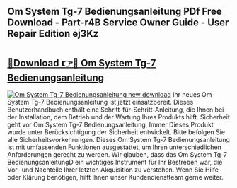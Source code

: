 ## Om System Tg-7 Bedienungsanleitung PDf Free Download - Part-r4B Service Owner Guide - User Repair Edition ej3Kz

# <h2><a href="http://df3u0h.blite.top/?on=Om+System+Tg-7+Bedienungsanleitung">🔗Download 👉🔴 Om System Tg-7 Bedienungsanleitung</a></h2>

[![Om System Tg-7 Bedienungsanleitung new download](https://i.imgur.com/lujVjoI.png)](http://df3u0h.blite.top/?on=Om+System+Tg-7+Bedienungsanleitung)
Ihr neues Om System Tg-7 Bedienungsanleitung ist jetzt einsatzbereit. Dieses Benutzerhandbuch enthält eine Schritt-für-Schritt-Anleitung, die Ihnen bei der Installation, dem Betrieb und der Wartung Ihres Produkts hilft. Sicherheit geht vor Om System Tg-7 Bedienungsanleitung, Immer Dieses Produkt wurde unter Berücksichtigung der Sicherheit entwickelt. Bitte befolgen Sie alle Sicherheitsvorkehrungen. Dieses Om System Tg-7 Bedienungsanleitung ist mit umfassenden Funktionen ausgestattet, um Ihren unterschiedlichen Anforderungen gerecht zu werden. Wir glauben, dass das Om System Tg-7 BedienungsanleitungD ein wichtiges Instrument für Ihr Bestreben war, die Vor- und Nachteile Ihrer letzten Akquisition zu verstehen. Wenn Sie Hilfe oder Klärung benötigen, hilft Ihnen unser Kundendienstteam gerne weiter.
